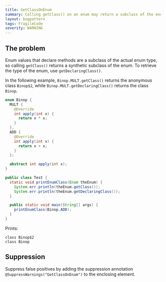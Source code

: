 ```yaml
---
title: GetClassOnEnum
summary: Calling getClass() on an enum may return a subclass of the enum type
layout: bugpattern
tags: FragileCode
severity: WARNING
---
```


<!--
*** AUTO-GENERATED, DO NOT MODIFY ***
To make changes, edit the @BugPattern annotation or the explanation in docs/bugpattern.
-->

## The problem
Enum values that declare methods are a subclass of the actual enum type, so
calling `getClass()` returns a synthetic subclass of the enum. To retrieve the
type of the enum, use `getDeclaringClass()`.

In the following example, `Binop.MULT.getClass()` returns the anonymous class
`Binop$2`, while `Binop.MULT.getDeclaringClass()` returns the class `Binop`.

```java
enum Binop {
  MULT {
    @Override
    int apply(int x) {
      return x * x;
    }
  },
  ADD {
    @Override
    int apply(int x) {
      return x + x;
    }
  };

  abstract int apply(int x);
}
```

```java
public class Test {
  static void printEnumClass(Enum theEnum) {
    System.err.println(theEnum.getClass());
    System.err.println(theEnum.getDeclaringClass());
  }

  public static void main(String[] args) {
    printEnumClass(Binop.ADD);
  }
}
```

Prints:

```
class Binop$2
class Binop
```

## Suppression
Suppress false positives by adding the suppression annotation `@SuppressWarnings("GetClassOnEnum")` to the enclosing element.
